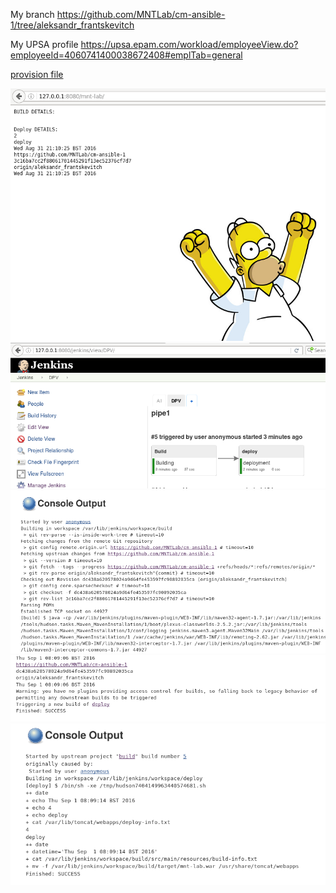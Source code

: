 My branch  https://github.com/MNTLab/cm-ansible-1/tree/aleksandr_frantskevitch

My UPSA profile https://upsa.epam.com/workload/employeeView.do?employeeId=4060741400038672408#emplTab=general

[provision file](/vagrant/ansible/provision.yml)

   


![alt text](https://github.com/MNTLab/cm-ansible-1/blob/aleksandr_frantskevitch/screens/Screenshot-3.png)
![alt text](https://github.com/MNTLab/cm-ansible-1/blob/aleksandr_frantskevitch/screens/Screenshot-4.png)
![alt text](https://github.com/MNTLab/cm-ansible-1/blob/aleksandr_frantskevitch/screens/Screenshot-5.png)
![alt text](https://github.com/MNTLab/cm-ansible-1/blob/aleksandr_frantskevitch/screens/Screenshot-6.png)
![alt text](https://github.com/MNTLab/cm-ansible-1/blob/aleksandr_frantskevitch/screens/Screenshot-7.png)
